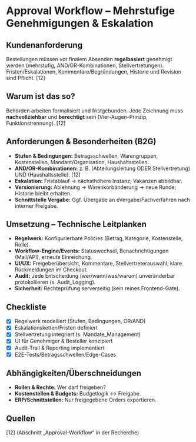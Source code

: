 # Approval Workflow – Mehrstufige Genehmigungen & Eskalation

## Kundenanforderung
Bestellungen müssen vor finalem Absenden **regelbasiert** genehmigt werden (mehrstufig, AND/OR-Kombinationen, Stellvertretungen). Fristen/Eskalationen, Kommentare/Begründungen, Historie und Revision sind Pflicht. [12]

## Warum ist das so?
Behörden arbeiten formalisiert und fristgebunden. Jede Zeichnung muss **nachvollziehbar** und **berechtigt** sein (Vier-Augen-Prinzip, Funktionstrennung). [12]

## Anforderungen & Besonderheiten (B2G)
- **Stufen & Bedingungen:** Betragsschwellen, Warengruppen, Kostenstellen, Mandant/Organisation, Haushaltsstellen.  
- **AND/OR-Kombinationen:** z. B. (Abteilungsleitung ODER Stellvertretung) UND (Haushaltsstelle). [12]  
- **Eskalation:** Fristablauf → nächsthöhere Instanz; Vakanzen abbildbar.  
- **Versionierung:** Ablehnung → Warenkorbänderung → neue Runde; Historie bleibt erhalten.  
- **Schnittstelle Vergabe:** Ggf. Übergabe an eVergabe/Fachverfahren nach interner Freigabe.

## Umsetzung – Technische Leitplanken
- **Regelwerk:** Konfigurierbare Policies (Betrag, Kategorie, Kostenstelle, Rolle).  
- **Workflow-Engine/Events:** Statuswechsel, Benachrichtigungen (Mail/API), erneute Einreichung.  
- **UI/UX:** Freigeberübersicht, Kommentare, Stellvertreterauswahl; klare Rückmeldungen im Checkout.  
- **Audit:** Jede Entscheidung (wer/wann/was/warum) unveränderbar protokollieren (s. Audit_Logging).  
- **Sicherheit:** Rechteprüfung serverseitig (kein reines Frontend-Gate).

## Checkliste
- [x] Regelwerk modelliert (Stufen, Bedingungen, OR/AND)  
- [x] Eskalationsketten/Fristen definiert  
- [x] Stellvertretung integriert (s. Mandate_Management)  
- [x] UI für Genehmiger & Besteller konzipiert  
- [x] Audit-Trail & Reporting implementiert  
- [x] E2E-Tests/Betragsschwellen/Edge-Cases

## Abhängigkeiten/Überschneidungen
- **Rollen & Rechte:** Wer darf freigeben?  
- **Kostenstellen & Budgets:** Budgetlogik ↔ Freigabe.  
- **ERP/Schnittstellen:** Nur freigegebene Orders exportieren.

## Quellen
[12] (Abschnitt „Approval-Workflow“ in der Recherche)
